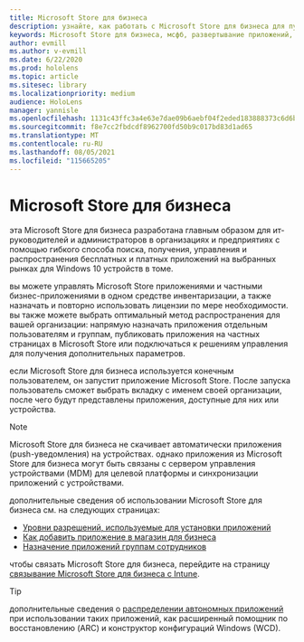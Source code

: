 ```yaml
---
title: Microsoft Store для бизнеса
description: узнайте, как работать с Microsoft Store для бизнеса для публикации приложений смешанной реальности в бизнесе.
keywords: Microsoft Store для бизнеса, мсфб, развертывание приложений, магазин
author: evmill
ms.author: v-evmill
ms.date: 6/22/2020
ms.prod: hololens
ms.topic: article
ms.sitesec: library
ms.localizationpriority: medium
audience: HoloLens
manager: yannisle
ms.openlocfilehash: 1131c43ffc3a4e63e7dae09b6aebf04f2eded183888373c6d6b75bca8d3b872c
ms.sourcegitcommit: f8e7cc2fbdcdf8962700fd50b9c017bd83d1ad65
ms.translationtype: MT
ms.contentlocale: ru-RU
ms.lasthandoff: 08/05/2021
ms.locfileid: "115665205"
---
```

# <a name="microsoft-store-for-business"></a>Microsoft Store для бизнеса

эта Microsoft Store для бизнеса разработана главным образом для ит-руководителей и администраторов в организациях и предприятиях с помощью гибкого способа поиска, получения, управления и распространения бесплатных и платных приложений на выбранных рынках для Windows 10 устройств в томе. 

вы можете управлять Microsoft Store приложениями и частными бизнес-приложениями в одном средстве инвентаризации, а также назначать и повторно использовать лицензии по мере необходимости. вы также можете выбрать оптимальный метод распространения для вашей организации: напрямую назначать приложения отдельным пользователям и группам, публиковать приложения на частных страницах в Microsoft Store или подключаться к решениям управления для получения дополнительных параметров.

если Microsoft Store для бизнеса используется конечным пользователем, он запустит приложение Microsoft Store. После запуска пользователь сможет выбрать вкладку с именем своей организации, после чего будут представлены приложения, доступные для них или устройства.

> [!Note] 
> Microsoft Store для бизнеса не скачивает автоматически приложения (push-уведомления) на устройствах. однако приложения из Microsoft Store для бизнеса могут быть связаны с сервером управления устройствами (MDM) для целевой платформы и синхронизации приложений с устройствами.

дополнительные сведения об использовании Microsoft Store для бизнеса см. на следующих страницах:

* [Уровни разрешений, используемые для установки приложений](/mem/intune/configuration/device-restrictions-windows-holographic#app-store)
* [Как добавить приложение в магазин для бизнеса](/mem/intune/apps/store-apps-windows)
* [Назначение приложений группам сотрудников](/mem/intune/apps/windows-store-for-business)

чтобы связать Microsoft Store для бизнеса, перейдите на страницу [связывание Microsoft Store для бизнеса с Intune](/mem/intune/apps/windows-store-for-business#associate-your-microsoft-store-for-business-account-with-intune).

> [!Tip]
> дополнительные сведения о [распределении автономных приложений](/microsoft-store/distribute-offline-apps) при использовании таких приложений, как расширенный помощник по восстановлению (ARC) и конструктор конфигураций Windows (WCD).
